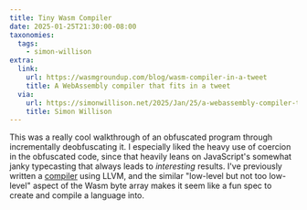 ```yaml
---
title: Tiny Wasm Compiler
date: 2025-01-25T21:30:00-08:00
taxonomies:
  tags:
    - simon-willison
extra:
  link:
    url: https://wasmgroundup.com/blog/wasm-compiler-in-a-tweet
    title: A WebAssembly compiler that fits in a tweet
  via:
    url: https://simonwillison.net/2025/Jan/25/a-webassembly-compiler-that-fits-in-a-tweet
    title: Simon Willison
---
```


This was a really cool walkthrough of an obfuscated program through incrementally deobfuscating it. I especially liked the heavy use of coercion in the obfuscated code, since that heavily leans on JavaScript's somewhat janky typecasting that always leads to _interesting_ results. I've previously written a [compiler](https://github.com/ayukmr/glaze) using LLVM, and the similar "low-level but not too low-level" aspect of the Wasm byte array makes it seem like a fun spec to create and compile a language into.
